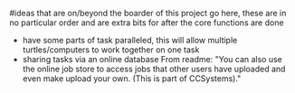 #ideas that are on/beyond the boarder of this project go here, these are in no particular order and are extra bits for after the core functions are done

* have some parts of task paralleled, this will allow multiple turtles/computers to work together on one task
* sharing tasks via an online database From readme: "You can also use the online job store to access jobs that other users have uploaded and even make upload your own. (This is part of CCSystems)."
